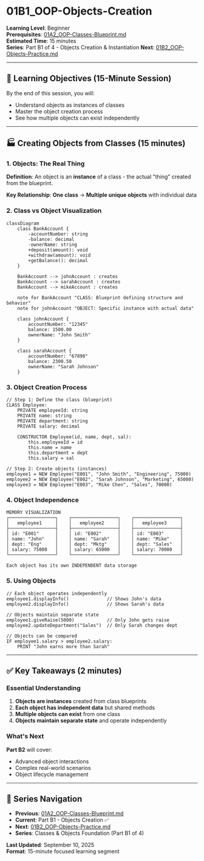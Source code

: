 # 01B1_OOP-Objects-Creation

**Learning Level**: Beginner  
**Prerequisites**: [01A2_OOP-Classes-Blueprint.md](01A2_OOP-Classes-Blueprint.md)  
**Estimated Time**: 15 minutes  
**Series**: Part B1 of 4 - Objects Creation & Instantiation
**Next**: [01B2_OOP-Objects-Practice.md](01B2_OOP-Objects-Practice.md)

---

## 🎯 Learning Objectives (15-Minute Session)

By the end of this session, you will:

- Understand objects as instances of classes
- Master the object creation process
- See how multiple objects can exist independently

---

## 🏭 Creating Objects from Classes (15 minutes)

### **1. Objects: The Real Thing**

**Definition**: An object is an **instance** of a class - the actual "thing" created from the blueprint.

**Key Relationship**: **One class** → **Multiple unique objects** with individual data

### **2. Class vs Object Visualization**

```mermaid
classDiagram
    class BankAccount {
        -accountNumber: string
        -balance: decimal
        -ownerName: string
        +deposit(amount): void
        +withdraw(amount): void
        +getBalance(): decimal
    }
    
    BankAccount --> johnAccount : creates
    BankAccount --> sarahAccount : creates
    BankAccount --> mikeAccount : creates
    
    note for BankAccount "CLASS: Blueprint defining structure and behavior"
    note for johnAccount "OBJECT: Specific instance with actual data"
    
    class johnAccount {
        accountNumber: "12345"
        balance: 1500.00
        ownerName: "John Smith"
    }
    
    class sarahAccount {
        accountNumber: "67890" 
        balance: 2300.50
        ownerName: "Sarah Johnson"
    }
```

### **3. Object Creation Process**

```pseudocode
// Step 1: Define the class (blueprint)
CLASS Employee:
    PRIVATE employeeId: string
    PRIVATE name: string
    PRIVATE department: string
    PRIVATE salary: decimal
    
    CONSTRUCTOR Employee(id, name, dept, sal):
        this.employeeId = id
        this.name = name
        this.department = dept
        this.salary = sal

// Step 2: Create objects (instances)
employee1 = NEW Employee("E001", "John Smith", "Engineering", 75000)
employee2 = NEW Employee("E002", "Sarah Johnson", "Marketing", 65000)
employee3 = NEW Employee("E003", "Mike Chen", "Sales", 70000)
```

### **4. Object Independence**

```text
MEMORY VISUALIZATION
┌─────────────────┐    ┌─────────────────┐    ┌─────────────────┐
│   employee1     │    │   employee2     │    │   employee3     │
├─────────────────┤    ├─────────────────┤    ├─────────────────┤
│ id: "E001"      │    │ id: "E002"      │    │ id: "E003"      │
│ name: "John"    │    │ name: "Sarah"   │    │ name: "Mike"    │
│ dept: "Eng"     │    │ dept: "Mktg"    │    │ dept: "Sales"   │
│ salary: 75000   │    │ salary: 65000   │    │ salary: 70000   │
└─────────────────┘    └─────────────────┘    └─────────────────┘

Each object has its own INDEPENDENT data storage
```

### **5. Using Objects**

```pseudocode
// Each object operates independently
employee1.displayInfo()              // Shows John's data
employee2.displayInfo()              // Shows Sarah's data

// Objects maintain separate state
employee1.giveRaise(5000)            // Only John gets raise
employee2.updateDepartment("Sales")  // Only Sarah changes dept

// Objects can be compared
IF employee1.salary > employee2.salary:
    PRINT "John earns more than Sarah"
```

---

## ✅ Key Takeaways (2 minutes)

### **Essential Understanding**

1. **Objects are instances** created from class blueprints
2. **Each object has independent data** but shared methods
3. **Multiple objects can exist** from one class
4. **Objects maintain separate state** and operate independently

### **What's Next**

**Part B2** will cover:

- Advanced object interactions
- Complex real-world scenarios
- Object lifecycle management

---

## 🔗 Series Navigation

- **Previous**: [01A2_OOP-Classes-Blueprint.md](01A2_OOP-Classes-Blueprint.md)
- **Current**: Part B1 - Objects Creation ✅
- **Next**: [01B2_OOP-Objects-Practice.md](01B2_OOP-Objects-Practice.md)
- **Series**: Classes & Objects Foundation (Part B1 of 4)

**Last Updated**: September 10, 2025  
**Format**: 15-minute focused learning segment
